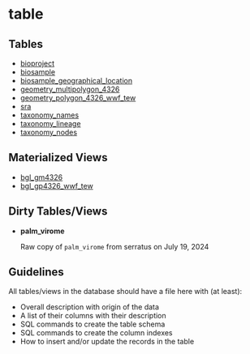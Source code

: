 # table

## Tables

* [bioproject](bioproject.md)
* [biosample](biosample.md)
* [biosample_geographical_location](biosample_geographical_location.md)
* [geometry_multipolygon_4326](geometry_multipolygon_4326.md)
* [geometry_polygon_4326_wwf_tew](geometry_polygon_4326_wwf_tew.md)
* [sra](sra.md)
* [taxonomy_names](taxonomy_names.md)
* [taxonomy_lineage](taxonomy_lineage.md)
* [taxonomy_nodes](taxonomy_nodes.md)

## Materialized Views

* [bgl_gm4326](bgl_gm4326.md)
* [bgl_gp4326_wwf_tew](bgl_gp4326_wwf_tew.md)

## Dirty Tables/Views

* **palm_virome**

  Raw copy of `palm_virome` from serratus on July 19, 2024

## Guidelines

All tables/views in the database should have a file here with (at least):

 * Overall description with origin of the data
 * A list of their columns with their description
 * SQL commands to create the table schema
 * SQL commands to create the column indexes
 * How to insert and/or update the records in the table
